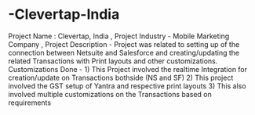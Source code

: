 # -Clevertap-India
Project Name : Clevertap, India , Project Industry - Mobile Marketing Company , Project Description - Project was related to setting up of the connection between Netsuite and Salesforce and creating/updating the related Transactions with Print layouts and other customizations.  Customizations Done -  1) This Project involved the realtime Integration for creation/update on Transactions bothside (NS and SF) 2) This project involved the GST setup of Yantra and respective print layouts 3) This also involved multiple customizations on the Transactions based on requirements

